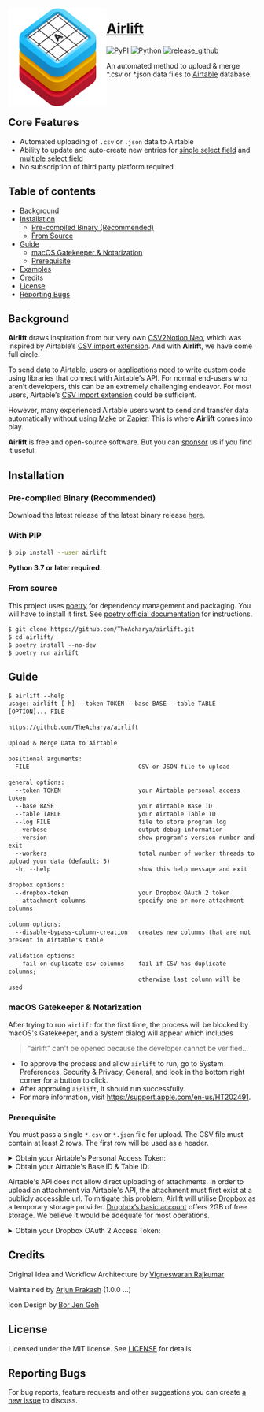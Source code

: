<a href="https://github.com/TheAcharya/Airlift"><img src="https://github.com/TheAcharya/Airlift/blob/main/assets/Airlift_Icon.png?raw=true" width="200" alt="App icon" align="left"/>

<div>
<h1>Airlift</h1>
<!-- PyPI -->
<a href="https://pypi.python.org/pypi/csv2notion-neo">
<img src="https://img.shields.io/pypi/v/csv2notion-neo?label=version" alt="PyPI"/>
</a>
<!-- Python -->
<a href="https://pypi.org/project/csv2notion-neo/">
<img src="https://img.shields.io/pypi/pyversions/csv2notion-neo.svg" alt="Python"/>
</a>
<!-- release_github -->
<a href="https://github.com/TheAcharya/Airlift/actions/workflows/release_github.yml">
<img src="https://github.com/TheAcharya/Airlift/actions/workflows/release_github.yml/badge.svg" alt="release_github"/>
</a>
<p>
<p>An automated method to upload & merge *.csv or *.json data files to <a href="https://www.airtable.com" target="_blank">Airtable</a> database.</p>

<br>
<br>
</div>

## Core Features

- Automated uploading of `.csv` or `.json` data to Airtable
- Ability to update and auto-create new entries for [single select field](https://support.airtable.com/docs/single-select-field) and [multiple select field](https://support.airtable.com/docs/multiple-select-field)
- No subscription of third party platform required

## Table of contents

- [Background](#background)
- [Installation](#installation)
  - [Pre-compiled Binary (Recommended)](#pre-compiled-binary-recommended)
  - [From Source](#from-source)
- [Guide](#guide)
  - [macOS Gatekeeper & Notarization](#macos-gatekeeper--notarization)
  - [Prerequisite](#prerequisite)
- [Examples](#examples)
- [Credits](#credits)
- [License](#license)
- [Reporting Bugs](#reporting-bugs)

## Background

**Airlift** draws inspiration from our very own [CSV2Notion Neo](https://github.com/TheAcharya/csv2notion-neo), which was inspired by Airtable’s [CSV import extension](https://support.airtable.com/docs/csv-import-extension). And with **Airlift**, we have come full circle.

To send data to Airtable, users or applications need to write custom code using libraries that connect with Airtable's API. For normal end-users who aren’t developers, this can be an extremely challenging endeavor. For most users, Airtable’s [CSV import extension](https://support.airtable.com/docs/csv-import-extension) could be sufficient. 

However, many experienced Airtable users want to send and transfer data automatically without using [Make](https://www.make.com) or [Zapier](https://zapier.com). This is where **Airlift** comes into play.

**Airlift** is free and open-source software. But you can [sponsor](https://github.com/sponsors/TheAcharya) us if you find it useful.

## Installation

### Pre-compiled Binary (Recommended)

Download the latest release of the latest binary release [here](https://github.com/TheAcharya/airlift/releases).

### With PIP

```bash
$ pip install --user airlift
```

**Python 3.7 or later required.**

### From source

This project uses [poetry](https://python-poetry.org/) for dependency management and packaging. You will have to install it first. See [poetry official documentation](https://python-poetry.org/docs/) for instructions.

```shell
$ git clone https://github.com/TheAcharya/airlift.git
$ cd airlift/
$ poetry install --no-dev
$ poetry run airlift
```

## Guide

```plain
$ airlift --help
usage: airlift [-h] --token TOKEN --base BASE --table TABLE [OPTION]... FILE

https://github.com/TheAcharya/airlift

Upload & Merge Data to Airtable

positional arguments:
  FILE                               CSV or JSON file to upload

general options:
  --token TOKEN                      your Airtable personal access token
  --base BASE                        your Airtable Base ID
  --table TABLE                      your Airtable Table ID
  --log FILE                         file to store program log
  --verbose                          output debug information
  --version                          show program's version number and exit
  --workers                          total number of worker threads to upload your data (default: 5)
  -h, --help                         show this help message and exit

dropbox options:
  --dropbox-token                    your Dropbox OAuth 2 token
  --attachment-columns               specify one or more attachment columns

column options:
  --disable-bypass-column-creation   creates new columns that are not present in Airtable's table

validation options:
  --fail-on-duplicate-csv-columns    fail if CSV has duplicate columns;
                                     otherwise last column will be used
```

### macOS Gatekeeper & Notarization

After trying to run `airlift` for the first time, the process will be blocked by macOS's Gatekeeper, and a system dialog will appear which includes

> "airlift" can't be opened because the developer cannot be verified...

- To approve the process and allow `airlift` to run, go to System Preferences, Security & Privacy, General, and look in the bottom right corner for a button to click.
- After approving `airlift`, it should run successfully. 
- For more information, visit https://support.apple.com/en-us/HT202491.

### Prerequisite

You must pass a single `*.csv` or `*.json` file for upload. The CSV file must contain at least 2 rows. The first row will be used as a header.

<details><summary>Obtain your Airtable's Personal Access Token:</summary>
<p>

1. Login to your [Airtable](https://airtable.com/login) account via a web browser.
2. Go to [Personal access token](https://airtable.com/create/tokens), click the **Create new token** button to create a new personal access token.
3. Give your token a unique name. This name will be visible in record revision history.
4. Add the following scopes to grant to your token. This controls what API endpoints the token will be able to use.

<p align="center"> <img src="https://github.com/TheAcharya/Airlift/blob/main/assets/airtable_scopes.png?raw=true"> </p>
   
6. Click ‘add a base’ to grant the token access to a base or workspace

> You can grant access to any combination and number of bases and workspaces. You can also grant access to all workspaces and bases under your account. Keep in mind that the token will only be able to read and write data within the bases and workspaces that have been assigned to it.

6. Once your token is created, the token will only be shown to you once, it is encouraged that you to copy it to your clipboard and store it somewhere safe. While you will be able to manage it in [Personal access token](https://airtable.com/create/tokens), the sensitive token itself is not stored for security purposes.

</p>
</details>

<details><summary>Obtain your Airtable's Base ID & Table ID:</summary>
<p>

1. When you have a base open in a compatible web browser, you should see a URL in the address bar that looks similar to the example below:

<p align="center"> <img src="https://github.com/TheAcharya/Airlift/blob/main/assets/airtable_url.jpg?raw=true"> </p>

In between each backslash, you will find a string that identifies the base, table, and view IDs.

- Base IDs begin with "app"
- Table IDs begin with "tbl"
- View IDs begin with "viw"

<p align="center"> <img src="https://github.com/TheAcharya/Airlift/blob/main/assets/airtable_url_reference.png?raw=true"> </p>

We only require _Base ID_ and _Table ID_ for **Airlift**

</p>
</details>

Airtable's API does not allow direct uploading of attachments. In order to upload an attachment via Airtable's API, the attachment must first exist at a publicly accessible url. To mitigate this problem, Airlift will utilise [Dropbox](https://www.dropbox.com) as a temporary storage provider. [Dropbox’s basic account](https://www.dropbox.com/basic) offers 2GB of free storage. We believe it would be adequate for most operations.

<details><summary>Obtain your Dropbox OAuth 2 Access Token:</summary>
<p>

1. Login to your [Dropbox's App Console](https://www.dropbox.com/developers/apps/create) account via a web browser.
2. Choose Scoped access.
3. Choose Full Dropbox access.
4. Give your App a name. _The name of the App can be unique and personal to you._
5. Click on ‘Create app’ button.

<p align="center"> <img src="https://github.com/TheAcharya/Airlift/blob/main/assets/dropbox_01.png?raw=true"> </p>

6. Go to the Permissions tab.
7. Set the permissions as shown on the screenshot.
8. Click on 'Submit' at the bottom.

<p align="center"> <img src="https://github.com/TheAcharya/Airlift/blob/main/assets/dropbox_02.png?raw=true"> </p>

9. Go to the Settings tab.
10. Scroll down to ‘OAuth 2’ block.
11. Click ‘Generate’ button near ‘Generated access token’ text.

<p align="center"> <img src="https://github.com/TheAcharya/Airlift/blob/main/assets/dropbox_03.png?raw=true"> </p>

12. After the token is generated you’ll see a string of letters and numbers, which looks something like this:

<p align="center"> <img src="https://github.com/TheAcharya/Airlift/blob/main/assets/dropbox_04.png?raw=true"> </p>

_Do not share your access token with anyone._

</p>
</details>

## Credits

Original Idea and Workflow Architecture by [Vigneswaran Rajkumar](https://twitter.com/IAmVigneswaran)

Maintained by [Arjun Prakash](https://github.com/arjunprakash027) (1.0.0 ...)

Icon Design by [Bor Jen Goh](https://www.artstation.com/borjengoh)

## License

Licensed under the MIT license. See [LICENSE](https://github.com/TheAcharya/Airlift/blob/main/LICENSE) for details.

## Reporting Bugs

For bug reports, feature requests and other suggestions you can create [a new issue](https://github.com/TheAcharya/Airlift/issues) to discuss.
